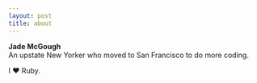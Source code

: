 ```yaml
---
layout: post
title: about
---
```


**Jade McGough** <br />
An upstate New Yorker who moved to San Francisco to do more coding.

I :heart: Ruby.